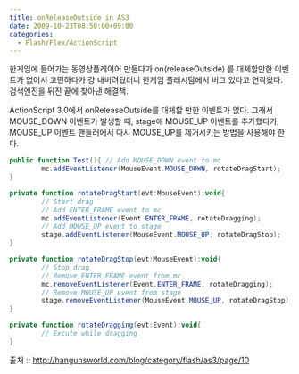 ```yaml
---
title: onReleaseOutside in AS3
date: 2009-10-23T08:50:00+09:00
categories:
  - Flash/Flex/ActionScript
---
```

한게임에 들어가는 동영상플레이어 만들다가 on(releaseOutside) 를 대체할만한 이벤트가 없어서 고민하다가 걍 내버려뒀더니 한게임 플래시팀에서 버그 있다고 연락왔다. 검색엔진을 뒤진 끝에 찾아낸 해결책.

ActionScript 3.0에서 onReleaseOutside를 대체할 만한 이벤트가 없다. 그래서 MOUSE_DOWN 이벤트가 발생할 때, stage에 MOUSE_UP 이벤트를 추가했다가, MOUSE_UP 이벤트 핸들러에서 다시 MOUSE_UP를 제거시키는 방법을 사용해야 한다.

```actionscript
public function Test(){ // Add MOUSE_DOWN event to mc
        mc.addEventListener(MouseEvent.MOUSE_DOWN, rotateDragStart);
}

private function rotateDragStart(evt:MouseEvent):void{
        // Start drag
        // Add ENTER_FRAME event to mc
        mc.addEventListener(Event.ENTER_FRAME, rotateDragging);
        // Add MOUSE_UP event to stage
        stage.addEventListener(MouseEvent.MOUSE_UP, rotateDragStop);
}

private function rotateDragStop(evt:MouseEvent):void{
        // Stop drag
        // Remove ENTER_FRAME event from mc
        mc.removeEventListener(Event.ENTER_FRAME, rotateDragging);
        // Remove MOUSE_UP event from stage
        stage.removeEventListener(MouseEvent.MOUSE_UP, rotateDragStop);
}

private function rotateDragging(evt:Event):void{
        // Excute while dragging
}
```

출처 :: <http://hangunsworld.com/blog/category/flash/as3/page/10>

